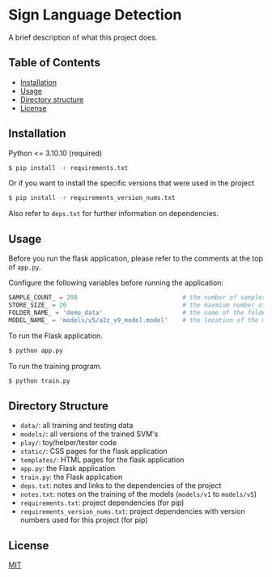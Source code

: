 # Sign Language Detection

A brief description of what this project does.

## Table of Contents

- [Installation](#Installation)
- [Usage](#Usage)
- [Directory structure](#Directory%20Structure)
- [License](#License)

## Installation

Python <= 3.10.10 (required)

```bash
$ pip install -r requirements.txt
```

Or if you want to install the specific versions that were used in the project
```bash
$ pip install -r requirements_version_nums.txt
```

Also refer to `deps.txt` for further information on dependencies.

## Usage

Before you run the flask application, please refer to the comments at the top of `app.py`. <br>

Configure the following variables before running the application:

```python
SAMPLE_COUNT_ = 200                             # the number of samples recorded when the user requests to record samples
STORE_SIZE_ = 20                                # the maxmium number of samples that the store can hold before the user has to save them to record new ones
FOLDER_NAME_ = 'demo_data'                      # the name of the folder (will create if non-existent) to save the recorded samples to
MODEL_NAME_ = 'models/v5/a2z_v9_model.model'    # the location of the model to load, keep empty if you don't wish to load one
```

To run the Flask application. <br>
```bash
$ python app.py
```

To run the training program.
```bash
$ python train.py
```

## Directory Structure
* `data/`: all training and testing data
* `models/`: all versions of the trained SVM's
* `play/`:  toy/helper/tester code
* `static/`: CSS pages for the flask application
* `templates/`: HTML pages for the flask application
* `app.py`: the Flask application 
* `train.py`: the Flask application 
* `deps.txt`: notes and links to the dependencies of the project 
* `notes.txt`: notes on the training of the models (`models/v1` to `models/v5`)
* `requirements.txt`: project dependencies (for pip)
* `requirements_version_nums.txt`: project dependencies with version numbers used for this project (for pip)


## License

[MIT](https://choosealicense.com/licenses/mit/)